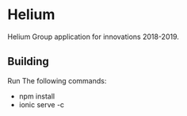 # Helium
Helium Group application for innovations 2018-2019.

## Building
Run The following commands: 
* npm install
* ionic serve -c
